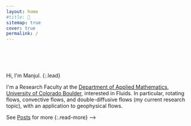 ```yaml
---
layout: home
#title: 👋
sitemap: true
cover: true
permalink: /
---
```

<br>
<br>
<br>
<br>
Hi, I'm Manjul.
{:.lead}

I'm a Research Faculty at the [Department of Applied Mathematics, University of Colorado Boulder](https://www.colorado.edu/amath/), interested in Fluids. In particular, rotating flows, convective flows, and double-diffusive flows (my current research topic), with an application to geophysical flows.

<!--
## Latest Posts

<!--posts-->

See [Posts](/posts/) for more
{:.read-more}
-->
